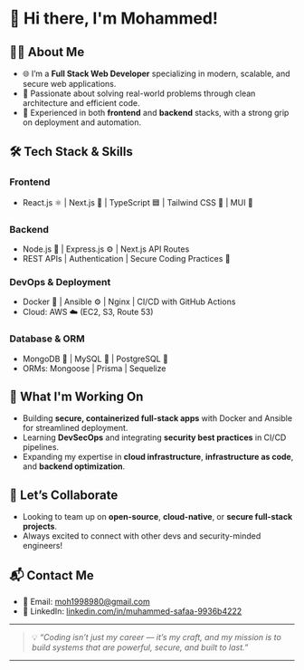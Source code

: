 
# 👋 Hi there, I'm **Mohammed**!

## 👨‍💻 About Me

* 🌐 I’m a **Full Stack Web Developer** specializing in modern, scalable, and secure web applications.
* 🧠 Passionate about solving real-world problems through clean architecture and efficient code.
* 💼 Experienced in both **frontend** and **backend** stacks, with a strong grip on deployment and automation.

## 🛠 Tech Stack & Skills

### **Frontend**

* React.js ⚛️ | Next.js 🔁 | TypeScript 🟦 | Tailwind CSS 🎨 | MUI 🧩

### **Backend**

* Node.js 🚀 | Express.js ⚙️ | Next.js API Routes
* REST APIs | Authentication | Secure Coding Practices 🔐

### **DevOps & Deployment**

* Docker 🐳 | Ansible ⚙️ | Nginx | CI/CD with GitHub Actions
* Cloud: AWS ☁️ (EC2, S3, Route 53)

### **Database & ORM**

* MongoDB 🍃 | MySQL 🐬 | PostgreSQL 🐘
* ORMs: Mongoose | Prisma | Sequelize

## 🚀 What I'm Working On

* Building **secure, containerized full-stack apps** with Docker and Ansible for streamlined deployment.
* Learning **DevSecOps** and integrating **security best practices** in CI/CD pipelines.
* Expanding my expertise in **cloud infrastructure**, **infrastructure as code**, and **backend optimization**.

## 🤝 Let’s Collaborate

* Looking to team up on **open-source**, **cloud-native**, or **secure full-stack projects**.
* Always excited to connect with other devs and security-minded engineers!

## 📬 Contact Me

* 📧 Email: [moh1998980@gmail.com](mailto:moh1998980@gmail.com)
* 💼 LinkedIn: [linkedin.com/in/muhammed-safaa-9936b4222](https://www.linkedin.com/in/muhammed-safaa-9936b4222/)

---

> 💡 *“Coding isn’t just my career — it’s my craft, and my mission is to build systems that are powerful, secure, and built to last.”*

---
